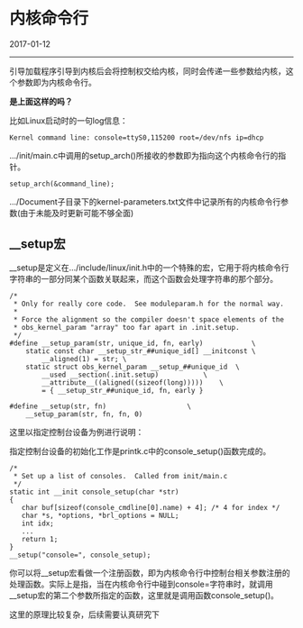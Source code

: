 # 内核命令行

2017-01-12

-------------------

引导加载程序引导到内核后会将控制权交给内核，同时会传递一些参数给内核，这个参数即为内核命令行。

**是上面这样的吗？**

比如Linux启动时的一句log信息：

    Kernel command line: console=ttyS0,115200 root=/dev/nfs ip=dhcp

.../init/main.c中调用的setup_arch()所接收的参数即为指向这个内核命令行的指针。

    setup_arch(&command_line);

.../Document子目录下的kernel-parameters.txt文件中记录所有的内核命令行参数(由于未能及时更新可能不够全面)

## \__setup宏

\__setup是定义在.../include/linux/init.h中的一个特殊的宏，它用于将内核命令行字符串的一部分同某个函数关联起来，而这个函数会处理字符串的那个部分。

    /*
     * Only for really core code.  See moduleparam.h for the normal way.
     *
     * Force the alignment so the compiler doesn't space elements of the
     * obs_kernel_param "array" too far apart in .init.setup.
     */
    #define __setup_param(str, unique_id, fn, early)            \
        static const char __setup_str_##unique_id[] __initconst \
            __aligned(1) = str; \
        static struct obs_kernel_param __setup_##unique_id  \
            __used __section(.init.setup)           \
            __attribute__((aligned((sizeof(long)))))    \
            = { __setup_str_##unique_id, fn, early }
        
    #define __setup(str, fn)                    \
        __setup_param(str, fn, fn, 0)

这里以指定控制台设备为例进行说明：

指定控制台设备的初始化工作是printk.c中的console_setup()函数完成的。

    /*
     * Set up a list of consoles.  Called from init/main.c
     */
    static int __init console_setup(char *str)
    {
       char buf[sizeof(console_cmdline[0].name) + 4]; /* 4 for index */
       char *s, *options, *brl_options = NULL;
       int idx;
       ...
       return 1;
    }
    __setup("console=", console_setup);

你可以将\__setup宏看做一个注册函数，即为内核命令行中控制台相关参数注册的处理函数。实际上是指，当在内核命令行中碰到console=字符串时，就调用\__setup宏的第二个参数所指定的函数，这里就是调用函数console_setup()。

这里的原理比较复杂，后续需要认真研究下
